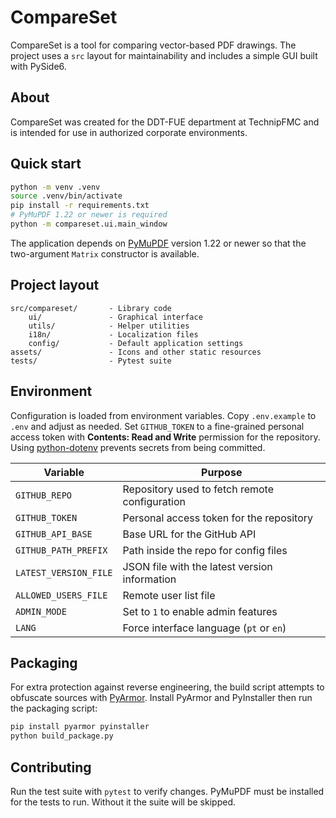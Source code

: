 # CompareSet

CompareSet is a tool for comparing vector-based PDF drawings. The project uses a
`src` layout for maintainability and includes a simple GUI built with PySide6.

## About

CompareSet was created for the DDT-FUE department at TechnipFMC and is intended
for use in authorized corporate environments.

## Quick start

```bash
python -m venv .venv
source .venv/bin/activate
pip install -r requirements.txt
# PyMuPDF 1.22 or newer is required
python -m compareset.ui.main_window
```
The application depends on [PyMuPDF](https://pypi.org/project/PyMuPDF/) version
1.22 or newer so that the two-argument ``Matrix`` constructor is available.

## Project layout

```
src/compareset/       - Library code
    ui/               - Graphical interface
    utils/            - Helper utilities
    i18n/             - Localization files
    config/           - Default application settings
assets/               - Icons and other static resources
tests/                - Pytest suite
```

## Environment

Configuration is loaded from environment variables. Copy `.env.example` to `.env`
and adjust as needed. Set `GITHUB_TOKEN` to a fine-grained personal access token
with **Contents: Read and Write** permission for the repository. Using
[python-dotenv](https://pypi.org/project/python-dotenv/) prevents secrets from
being committed.

| Variable | Purpose |
|----------|---------|
| `GITHUB_REPO` | Repository used to fetch remote configuration |
| `GITHUB_TOKEN` | Personal access token for the repository |
| `GITHUB_API_BASE` | Base URL for the GitHub API |
| `GITHUB_PATH_PREFIX` | Path inside the repo for config files |
| `LATEST_VERSION_FILE` | JSON file with the latest version information |
| `ALLOWED_USERS_FILE` | Remote user list file |
| `ADMIN_MODE` | Set to `1` to enable admin features |
| `LANG` | Force interface language (`pt` or `en`) |


## Packaging

For extra protection against reverse engineering, the build script attempts to
obfuscate sources with [PyArmor](https://pyarmor.readthedocs.io/). Install
PyArmor and PyInstaller then run the packaging script:

```bash
pip install pyarmor pyinstaller
python build_package.py
```

## Contributing

Run the test suite with `pytest` to verify changes. PyMuPDF must be installed
for the tests to run. Without it the suite will be skipped.
